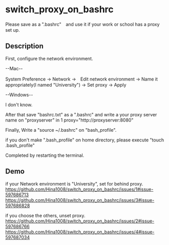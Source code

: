# switch_proxy_on_bashrc

Please save as a ".bashrc"　and use it if your work or school has a proxy set up.

## Description
First, configure the network environment.

--Mac--

System Preference → Network →　Edit network environment → Name it appropriately(I named "University")
→ Set proxy → Apply
 
--Windows--

 I don't know.
  
After that save "bashrc.txt" as a ".bashrc" and write a your proxy server name on "proxyserver" in 
1 proxy="http://proxyserver:8080"

Finally, Write a "source ~/.bashrc" on "bash_profile".

if you don't make ".bash_profile" on home directory, please execute "touch .bash_profile"

Completed by restarting the terminal.

## Demo
if your Network environment is "University", set for  behind proxy.
https://github.com/Hina1008/switch_proxy_on_bashrc/issues/1#issue-597686713
https://github.com/Hina1008/switch_proxy_on_bashrc/issues/3#issue-597686828

if you choose the others, unset proxy.
https://github.com/Hina1008/switch_proxy_on_bashrc/issues/2#issue-597686766
https://github.com/Hina1008/switch_proxy_on_bashrc/issues/4#issue-597687034

